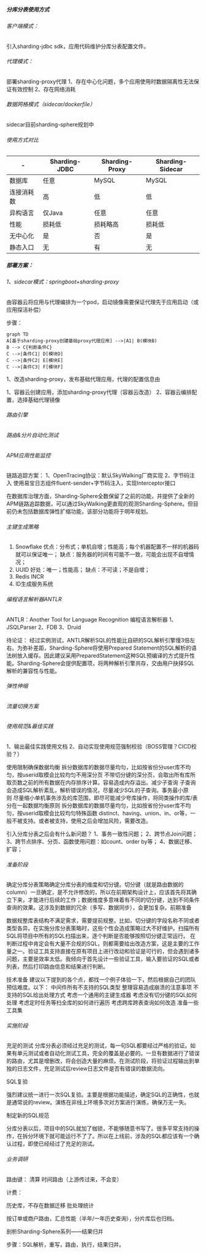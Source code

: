 ##### 分库分表使用方式
###### 客户端模式：
引入sharding-jdbc sdk，应用代码维护分库分表配置文件。
###### 代理模式：
部署sharding-proxy代理
1、存在中心化问题，多个应用使用时数据隔离性无法保证有效控制
2、存在网络消耗
###### 数据网格模式（sidecar/dockerfile）
sidecar目前sharding-sphere规划中

###### 使用方式对比
| - | Sharding-JDBC | Sharding-Proxy | Sharding-Sidecar |
| --- | --- | --- | --- |
| 数据库 | 任意 | MySQL | MySQL |
| 连接消耗数 | 高 | 低 | 低 |
| 异构语言 | 仅Java	 | 任意 | 任意 |
| 性能 | 损耗低 | 损耗略高 | 损耗低 |
| 无中心化 | 是 | 否 | 是 |
| 静态入口 | 无 | 有 | 无 |



##### 部署方案：
###### 1、sidecar模式：springboot+sharding-proxy
由容器云将应用与代理编排为一个pod，启动镜像需要保证代理先于应用启动（或应用探活补偿）

步骤：
```mermaid
graph TD
A[基于sharding-proxy创建基础proxy代理应用] -->|A1| B(模块B)
B --> C{判断条件C}
C -->|条件C1| D[模块D]
C -->|条件C2| E[模块E]
C -->|条件C3| F[模块F]
```

1、改造sharding-proxy，发布基础代理应用，代理的配置信息由


1、容器云创建应用，添加sharding-proxy代理（容器云改造）
2、容器云编排配置，选择基础代理镜像






###### 路由引擎

###### 路由&分片自动化测试

###### APM应用性能监控
链路追踪方案：
1、OpenTracing协议：默认SkyWalking厂商实现
2、字节码注入
使用易宝日志组件fluent-sender+字节码注入，实现Interceptor接口


在数据库治理方面，Sharding-Sphere全数保留了之前的功能，并提供了全新的APM链路追踪数据，可以通过SkyWalking更直观的观测Sharding-Sphere。但目前仍未包括数据库弹性扩缩功能，该部分功能将于明年规划。

###### 主键生成策略
1. Snowflake
优点：分布式；单机自增；性能高；每个机器配置不一样的机器码就可以保证唯一；
缺点：服务器的时间有可能不一致，可能会出现不自增情况；
2. UUID
好处：唯一；性能高；
缺点：不可读；不是自增；
3. Redis INCR
4. ID生成服务系统




###### 编程语言解析器ANTLR
ANTLR：Another Tool for Language Recognition 编程语言解析器
1、JSQLParser
2、FDB
3、Druid

待论证：
经过实例测试，ANTLR解析SQL的性能比自研的SQL解析引擎慢3倍左右。为弥补差距，Sharding-Sphere将使用Prepared Statement的SQL解析的语法树放入缓存。因此建议采用PreparedStatement这种SQL预编译的方式提升性能。Sharding-Sphere会提供配置项，将两种解析引擎共存，交由用户抉择SQL解析的兼容性与性能。

###### 弹性伸缩

###### 流量切换方案

###### 使用规范&最佳实践
1、输出最佳实践使用文档
2、自动实现使用规范强制校验（BOSS管理？CICD校验？）


使用限制确保数据均衡 拆分数据库的数据尽量均匀，比如按省份分user库不均匀，按userid取模会比较均匀不用深分页 不带切分键的深分页，会取出所有库所取页数之前的所有数据在内存排序计算。容易造成内存溢出。减少子查询 子查询会造成SQL解析紊乱，解析错误的情况，尽量减少SQL的子查询。事务最小原则 尽量缩小单机事务涉及的库范围，即尽可能减少夸库操作，将同类操作的库/表分在一起数据均衡原则 拆分数据库的数据尽量均匀，比如按省份分user库不均匀，按userid取模会比较均匀特殊函数 distinct、having、union、in、or等，一般不被支持。或者被支持，使用之后会增加风险，需要改造。



引入分库分表之后会有什么新问题？
1、事务一致性问题；
2、跨节点Join问题；
3、跨节点排序、分页、函数使用问题：如count、order by等；
4、数据迁移、扩容；


###### 准备阶段
确定分库分表策略确定分库分表的维度和切分键。切分键（就是路由数据的column）一旦确定，是不允许修改的，所以在前期架构设计上，应该首先将其确立下来，才能进行后续的工作；数据维度多意味着有不同的切分键，达到不同条件查询的效果。这涉及到数据的冗余（多写、数据同步），会更加复杂。前期准备


数据规整库表结构不满足需求，需要提前规整。比如，切分键的字段名称不同或者类型各异。在实施分库分表策略时，这些个性会造成策略过大不好维护。扫描所有SQL将项目中所有的SQL扫描出来，逐个判断是否能够按照切分键正常运行。
在判断过程中肯定会有大量不合规的SQL，则都需要给出改造方案，这是主要的工作量之一。验证工具支持直接在原有项目上进行改动和验证是可行的，但会遇到诸多问题，主要是效率太低。我倾向于首先设计一些验证工具，输入要验证的SQL或者列表，然后打印路由信息和结果进行判断。


技术准备
建议以下提到的各个点，都找一个例子体验一下，然后根据自己的团队预估难度。以下：
中间件所有不支持的SQL类型
整理容易造成崩溃的注意事项
不支持的SQL给出处理方式
考虑一个通用的主键生成器
考虑没有切分键的SQL如何处理
考虑定时任务等扫全库的如何进行遍历
考虑跨库跨表查询如何改造
准备一些工具集

###### 实施阶段

充足的测试
分库分表必须经过充足的测试，每一句SQL都要经过严格的验证。如果有单元测试或者自动化测试工具，完全的覆盖是必要的。一旦有数据进行了错误的路由，尤其是增删改，将会创造大量的麻烦。在测试阶段，将验证过程输出到单独的日志文件，充足测试后review日志文件是否有错误的数据流向。

SQL复验

强烈建议统一进行一次SQL复验。主要是根据功能描述，确定SQL的正确性，也就是通常说的review。演练在非线上环境多次对方案进行演练，确保万无一失。

制定新的SQL规范

分库分表以后，项目中的SQL就加了枷锁，不能够随意书写了。很多平常支持的操作，在拆分环境下就可能运行不了了。所以在上线前，涉及的SQL都应该有一个确认过程，即使已经经过了充足的测试。


###### 业务调研
路由键：
清算
时间路由（上游传过来，不会变）

计费：

历史库，不存在数据迁移
批处理统计


按订单或商户路由，汇总性能（半年/一年历史查询），分片库后也归档。




剖析Sharding-Sphere系列——结果归并



步骤：SQL解析，重写，路由，执行，结果归并。